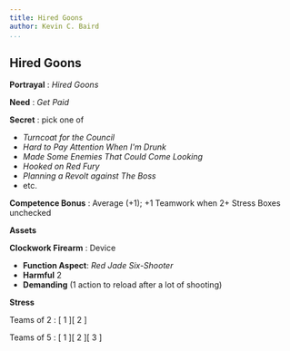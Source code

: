 ```yaml
---
title: Hired Goons
author: Kevin C. Baird
...
```


## Hired Goons

**Portrayal**
: *Hired Goons*

**Need**
: *Get Paid*

**Secret**
: pick one of

- *Turncoat for the Council*
- *Hard to Pay Attention When I'm Drunk*
- *Made Some Enemies That Could Come Looking*
- *Hooked on _Red Fury_*
- *Planning a Revolt against The Boss*
- etc.

**Competence Bonus**
: Average (+1); +1 Teamwork when 2+ Stress Boxes unchecked

**Assets**

**Clockwork Firearm**
: Device

- **Function Aspect**: *Red Jade Six-Shooter*
- **Harmful** 2
- **Demanding** (1 action to reload after a lot of shooting)

**Stress**

Teams of 2
: [ 1 ][ 2 ]

Teams of 5
: [ 1 ][ 2 ][ 3 ]
